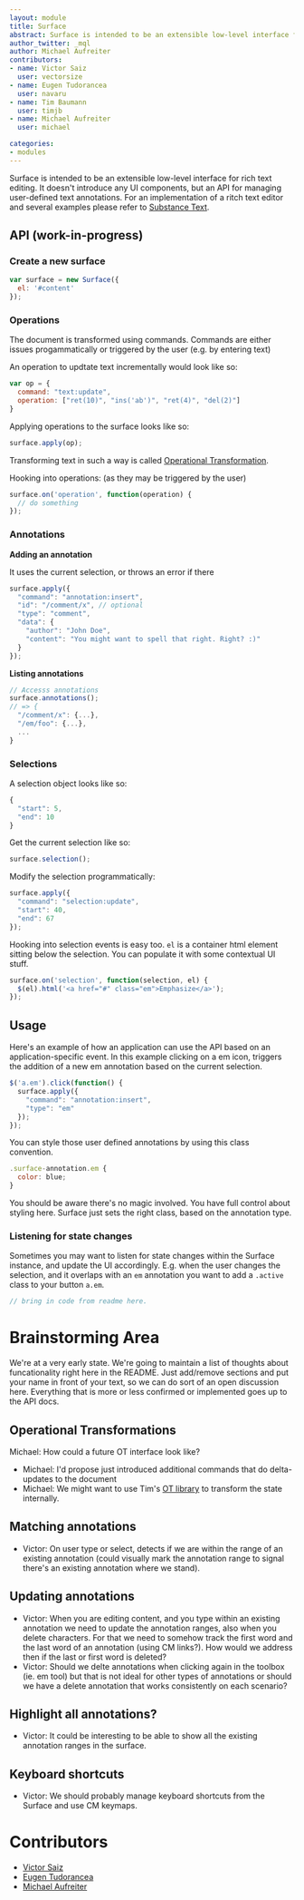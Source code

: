 ```yaml
---
layout: module
title: Surface
abstract: Surface is intended to be an extensible low-level interface for rich text editing.
author_twitter: _mql
author: Michael Aufreiter
contributors:
- name: Victor Saiz
  user: vectorsize
- name: Eugen Tudorancea
  user: navaru
- name: Tim Baumann
  user: timjb
- name: Michael Aufreiter
  user: michael

categories:
- modules
---
```



Surface is intended to be an extensible low-level interface for rich text editing. It doesn't introduce any UI components, but an API for managing user-defined text annotations. For an implementation of a ritch text editor and several examples please refer to [Substance Text](https://github.com/substance/text).

## API (work-in-progress)

### Create a new surface

```js
var surface = new Surface({
  el: '#content'
});
```

### Operations

The document is transformed using commands. Commands are either issues progammatically or triggered by the user (e.g. by entering text)

An operation to updtate text incrementally would look like so:

```js
var op = {
  command: "text:update",
  operation: ["ret(10)", "ins('ab')", "ret(4)", "del(2)"]
}
```

Applying operations to the surface looks like so:

```js
surface.apply(op);
```

Transforming text in such a way is called [Operational Transformation](http://javascript-operational-transformation.readthedocs.org/en/latest/ot-for-javascript.html#getting-started).

Hooking into operations: (as they may be triggered by the user)

```js
surface.on('operation', function(operation) {
  // do something
});
```


### Annotations

**Adding an annotation**

It uses the current selection, or throws an error if there

```js
surface.apply({
  "command": "annotation:insert",
  "id": "/comment/x", // optional
  "type": "comment",
  "data": {
    "author": "John Doe",
    "content": "You might want to spell that right. Right? :)"
  }
});
```

**Listing annotations**


```js
// Accesss annotations
surface.annotations(); 
// => {
  "/comment/x": {...},
  "/em/foo": {...},
  ...
}
```


### Selections

A selection object looks like so:

```js
{
  "start": 5,
  "end": 10
}
```

Get the current selection like so:

```js
surface.selection();
```

Modify the selection programmatically:

```js
surface.apply({
  "command": "selection:update",
  "start": 40,
  "end": 67
});
```

Hooking into selection events is easy too. `el` is a container html element sitting below the selection. You can populate it with some contextual UI stuff.

```js
surface.on('selection', function(selection, el) {
  $(el).html('<a href="#" class="em">Emphasize</a>');
});
```


## Usage

Here's an example of how an application can use the API based on an application-specific event. In this example clicking on a em icon, triggers the addition of a new em annotation based on the current selection. 

```js
$('a.em').click(function() {
  surface.apply({
	"command": "annotation:insert",
    "type": "em"
  });
});
```

You can style those user defined annotations by using this class convention. 

```js
.surface-annotation.em {
  color: blue;
}
```

You should be aware there's no magic involved. You have full control about styling here. Surface just sets the right class, based on the annotation type.

### Listening for state changes

Sometimes you may want to listen for state changes within the Surface instance, and update the UI accordingly. E.g. when the user changes the selection, and it overlaps with an `em` annotation you want to add a `.active` class to your button `a.em`.


```js
// bring in code from readme here.
```


# Brainstorming Area

We're at a very early state. We're going to maintain a list of thoughts about funcationality right here in the README. Just add/remove sections and put your name in front of your text, so we can do sort of an open discussion here. Everything that is more or less confirmed or implemented goes up to the API docs.


## Operational Transformations

Michael: How could a future OT interface look like?

- Michael: I'd propose just introduced additional commands that do delta-updates to the document
- Michael: We might want to use Tim's [OT library](http://github.com/timjb/javascript-operational-transformation) to transform the state internally.


## Matching annotations

- Victor: On user type or select, detects if we are within the range of an existing annotation (could visually mark the annotation range to signal there's an existing annotation where we stand).


## Updating annotations

- Victor: When you are editing content, and you type within an existing annotation we need to update the annotation ranges, also when you delete characters. For that we need to somehow track the first word and the last word of an annotation (using CM links?). How would we address then if the last or first word is deleted?
- Victor: Should we delte annotations when clicking again in the toolbox (ie. em tool) but that is not ideal for other types of annotations or should we have a delete annotation that works consistently on each scenario? 


## Highlight all annotations?

- Victor: It could be interesting to be able to show all the existing annotation ranges in the surface.


## Keyboard shortcuts

- Victor: We should probably manage keyboard shortcuts from the Surface and use CM keymaps.


# Contributors

-  [Victor Saiz](http://github.com/vectorsize)
-  [Eugen Tudorancea](http://github.com/navaru)
-  [Michael Aufreiter](http://github.com/michael)